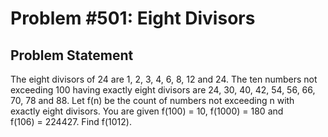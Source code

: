# Problem #501: Eight Divisors 

## Problem Statement 

The eight divisors of 24 are 1, 2, 3, 4, 6, 8, 12 and 24.
The ten numbers not exceeding 100 having exactly eight divisors are 24, 30, 40, 42, 54, 56, 66, 70, 78 and 88.
Let f(n) be the count of numbers not exceeding n with exactly eight divisors.
You are given f(100) = 10, f(1000) = 180 and f(106) = 224427.
Find f(1012).
